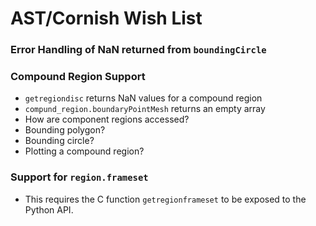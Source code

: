 # AST/Cornish Wish List

### Error Handling of NaN returned from `boundingCircle`

### Compound Region Support

* `getregiondisc` returns NaN values for a compound region
* `compund_region.boundaryPointMesh`  returns an empty array
* How are component regions accessed?
* Bounding polygon?
* Bounding circle?
* Plotting a compound region?

### Support for `region.frameset`

* This requires the C  function `getregionframeset`  to be exposed to the Python API.

